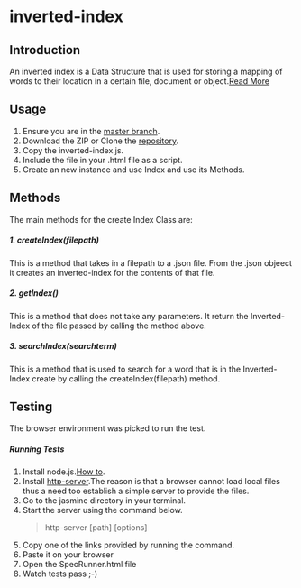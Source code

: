 # inverted-index
## Introduction
An inverted index is a Data Structure that is used for storing a mapping of words to their location in a certain file, document or object.[Read More](https://en.wikipedia.org/wiki/Inverted_index)
##

## Usage
1. Ensure you are in the [master branch](https://github.com/andela-ekahindi/inverted-index/tree/master).
2. Download the ZIP or Clone the [repository](https://github.com/andela-ekahindi/inverted-index.git).
3. Copy the inverted-index.js.
4. Include the file in your .html file as a script.
5. Create an new instance and use Index and use its Methods.

## Methods
The main methods for the create Index Class are:


##### 1. createIndex(filepath)
This is a method that takes in a filepath to a .json file. From the .json objeect it creates an inverted-index for the contents of that file. 


##### 2. getIndex()
This is a method that does not take any parameters. It return the Inverted-Index of the file passed by calling the method above. 


##### 3. searchIndex(searchterm)
This is a method that is used to search for a word that is in the Inverted-Index create by calling the createIndex(filepath) method.
## Testing
The browser environment was picked to run the test. 

##### Running Tests
1. Install node.js.[How to](https://nodejs.org/en/).
2. Install [http-server](https://github.com/indexzero/http-server).The reason is that a browser cannot load local files thus a need too establish a simple server to provide the files.
3. Go to the jasmine directory in your terminal.
4. Start the server using the command below.
    > http-server [path] [options]
5. Copy one of the links provided by running the command.
6. Paste it on your browser
7. Open the SpecRunner.html file
8. Watch tests pass ;-)
